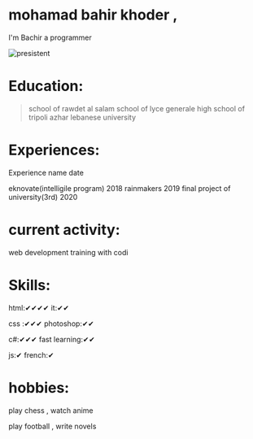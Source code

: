 # mohamad bahir khoder ,


I'm Bachir
a programmer   




![presistent](https://1.bp.blogspot.com/-kec3uMoBU6M/WcnDJmFvABI/AAAAAAAAAG8/sMEobmkuuzghciEa8dPI0qGNM5QyDJZpgCLcBGAs/s1600/Tortoise-and-the-Hare.jpg)



# Education:

>school of rawdet al salam
>school of lyce generale
>high school of tripoli azhar
>lebanese university

                                   

# Experiences:

Experience name                   date

eknovate(intelligile program)     2018
rainmakers                        2019
final project of university(3rd)  2020


                                   

# current activity:

web development training with codi

                                    
                             
# Skills:

html:✔✔✔✔          it:✔✔

css :✔✔✔            photoshop:✔✔

c#:✔✔✔              fast learning:✔✔

js:✔                   french:✔
  


                                    
 
# hobbies:

play chess , watch anime

play football , write novels

                                        

                   
                                     

